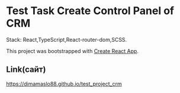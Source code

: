 # Test Task Create Control Panel of CRM 
Stack: React,TypeScript,React-router-dom,SCSS.

This project was bootstrapped with [Create React App](https://github.com/facebook/create-react-app).

## Link(сайт)
https://dimamaslo88.github.io/test_project_crm

